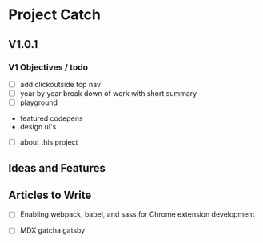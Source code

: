 # Project Catch

## V1.0.1

### V1 Objectives / todo

- [ ] add clickoutside top nav
- [ ] year by year break down of work with short summary 
- [ ] playground 
 - featured codepens 
 - design ui's 
- [ ] about this project 


## Ideas and Features

## Articles to Write 

- [ ] Enabling webpack, babel, and sass for Chrome extension development 
- [ ] MDX gatcha gatsby 

